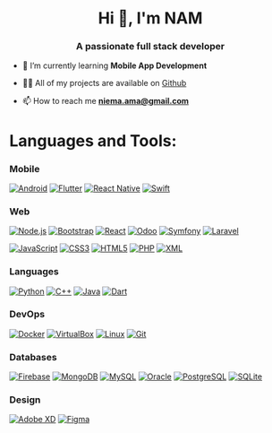 <h1 align="center">Hi 👋, I'm NAM</h1>
<h3 align="center">A passionate full stack developer</h3>

- 🌱 I’m currently learning **Mobile App Development**

- 👨‍💻 All of my projects are available on [Github](Github)

- 📫 How to reach me **niema.ama@gmail.com**

# Languages and Tools:
### Mobile
[![Android](https://img.shields.io/badge/Android-API%20Level%2034-green.svg)](https://developer.android.com)
[![Flutter](https://img.shields.io/badge/Flutter-3.13-blue.svg)](https://flutter.dev)
[![React Native](https://img.shields.io/badge/React%20Native-0.73-blue.svg)](https://reactnative.dev)
[![Swift](https://img.shields.io/badge/Swift-5.9-orange.svg)](https://developer.apple.com/swift/)

### Web
[![Node.js](https://img.shields.io/badge/Node.js-20-green.svg)](https://nodejs.org)
[![Bootstrap](https://img.shields.io/badge/Bootstrap-5.4-blueviolet.svg)](https://getbootstrap.com)
[![React](https://img.shields.io/badge/React-18.2-blue.svg)](https://reactjs.org)
[![Odoo](https://img.shields.io/badge/Odoo-16.4-purple.svg)](https://www.odoo.com)
[![Symfony](https://img.shields.io/badge/Symfony-6.4-black.svg)](https://symfony.com)
[![Laravel](https://img.shields.io/badge/Laravel-10.2-red.svg)](https://laravel.com)

[![JavaScript](https://img.shields.io/badge/JavaScript-ES6-yellow.svg)](https://developer.mozilla.org/en-US/docs/Web/JavaScript)
[![CSS3](https://img.shields.io/badge/CSS3-W3C-orange.svg)](https://www.w3schools.com/css/)
[![HTML5](https://img.shields.io/badge/HTML5-W3C-red.svg)](https://www.w3.org/html/)
[![PHP](https://img.shields.io/badge/PHP-8.3-blue.svg)](https://www.php.net)
[![XML](https://img.shields.io/badge/XML-1.0-blue.svg)](https://www.w3.org/XML/)

### Languages
[![Python](https://img.shields.io/badge/Python-3.12-blue.svg)](https://www.python.org)
[![C++](https://img.shields.io/badge/C++-20-blue.svg)](https://www.w3schools.com/cpp/)
[![Java](https://img.shields.io/badge/Java-21-red.svg)](https://www.java.com)
[![Dart](https://img.shields.io/badge/Dart-3.1-blue.svg)](https://dart.dev)

### DevOps
[![Docker](https://img.shields.io/badge/Docker-24.0-blue.svg)](https://www.docker.com)
[![VirtualBox](https://img.shields.io/badge/VirtualBox-7.1-blue.svg)](https://www.virtualbox.org)
[![Linux](https://img.shields.io/badge/Linux-Ubuntu-orange.svg)](https://www.linux.org)
[![Git](https://img.shields.io/badge/Git-2.42-orange.svg)](https://git-scm.com)

### Databases
[![Firebase](https://img.shields.io/badge/Firebase-Realtime-orange.svg)](https://firebase.google.com)
[![MongoDB](https://img.shields.io/badge/MongoDB-7.0-green.svg)](https://www.mongodb.com)
[![MySQL](https://img.shields.io/badge/MySQL-8.1-blue.svg)](https://www.mysql.com)
[![Oracle](https://img.shields.io/badge/Oracle-23c-red.svg)](https://www.oracle.com)
[![PostgreSQL](https://img.shields.io/badge/PostgreSQL-16-blue.svg)](https://www.postgresql.org)
[![SQLite](https://img.shields.io/badge/SQLite-3.42.0-lightgrey.svg)](https://www.sqlite.org)

### Design
[![Adobe XD](https://img.shields.io/badge/Adobe%20XD-Design-red.svg)](https://www.adobe.com/products/xd.html)
[![Figma](https://img.shields.io/badge/Figma-Design-black.svg)](https://www.figma.com)
